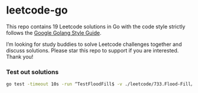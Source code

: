 # leetcode-go

This repo contains 19 Leetcode solutions in Go with the code style strictly follows the [Google Golang Style Guide](https://github.com/golang/go/wiki/CodeReviewComments). 

I’m looking for study buddies to solve Leetcode challenges together and discuss solutions. Please star this repo to support if you are interested. Thank you!

### Test out solutions

```sh
go test -timeout 10s -run ^TestFloodFill$ -v ./leetcode/733.Flood-Fill/
```
